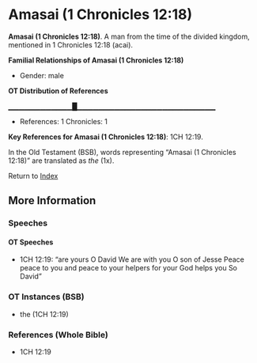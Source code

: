 # Amasai (1 Chronicles 12:18)
**Amasai (1 Chronicles 12:18)**. 
A man from the time of the divided kingdom, mentioned in 1 Chronicles 12:18 (acai). 




**Familial Relationships of Amasai (1 Chronicles 12:18)**


* Gender: male


**OT Distribution of References**

▁▁▁▁▁▁▁▁▁▁▁▁█▁▁▁▁▁▁▁▁▁▁▁▁▁▁▁▁▁▁▁▁▁▁▁▁▁▁
* References: 1 Chronicles: 1



**Key References for Amasai (1 Chronicles 12:18)**: 
1CH 12:19. 


In the Old Testament (BSB), words representing “Amasai (1 Chronicles 12:18)” are translated as 
*the* (1x). 




Return to [Index](00-Index.md)

## More Information

### Speeches

#### OT Speeches

* 1CH 12:19: “are yours O David We are with you O son of Jesse Peace peace to you and peace to your helpers for your God helps you So David”

### OT Instances (BSB)

* the (1CH 12:19)



### References (Whole Bible)

* 1CH 12:19



